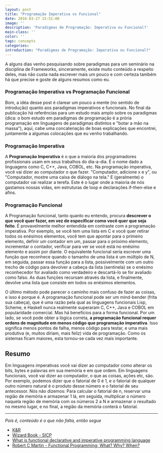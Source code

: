 ```yaml
---
layout: post
title: "Programação Imperativa vs Funcional"
date: 2016-03-27 15:51:00
image: ''
description: 'Paradigmas de Programação: Imperativa ou Funcional?'
main-class: '' 
color: ''
tags: concepts
categories:
introduction: "Paradigmas de Programação: Imperativa ou Funcional?"
---
```


A alguns dias venho pesquisando sobre paradigmas para um seminário na disciplina de Frameworks, sinceramente,
existe muito conteúdo a respeito deles, mas não custa nada escrever mais um pouco e com certeza também há que precise
e goste de alguns resumos como eu.

### Programação Imperativa vs Programação Funcional

Bom, a idéa desse post é clarear um pouco a mente (no sentido de introdução) quanto aos paradigmas imperativos e funcionais.
No final da publicação há referências para um estudo mais amplo sobre os paradigmas (dica: o bom estudo em paradigmas de
programação é a prória programação em linguagens de paradigmas distintos e "botar a mão na massa"), aqui, cabe uma concatenação
de boas explicações que encontrei, juntamente a algumas colocações que eu venho trabalhando.

### Programação Imperativa

A **Programação Imperativa** é o que a maioria dos programadores profissionais usam em seus trabalhos do dia-a-dia.
É o nome dado a linguagens como C, C++, Java, COBOL, etc. Na programação imperativa, você vai dizer ao computador o que fazer.
"Computador, adicione x e y", ou "Computador, mostre uma caixa de diálogo na tela." E (geralmente) o computador vai realizar a terefa.
Este é o lugar onde a maioria de nós gastamos nossas vidas, em estruturas de loop e declarações if-then-else e afins.

### Programação Funcional

A Programação funcional, tanto quanto eu entendo, procura **descrever o que você quer fazer, em vez de especificar como você quer que seja
feito**. É provavelmente melhor entendida em contraste com a programação imperativa.
Por exemplo, se você tem uma lista em C e você quer retirar todos os enésimos elementos, você tem que apontar para o primeiro elemento, 
definir um contador em um, passar para o próximo elemento, incrementar o contador, verificar para ver se você está no enésimo 
elemento e assim por diante. O equivalente funcional seria escrever uma função que reconhece quando o tamanho de uma lista é
um múltiplo de N, em seguida, passar essa função para a lista, possivelmente com um outro trecho de código para devolver a cabeça 
da lista (sentinela) se o enésimo reconhecedor for avaliado como verdadeiro e descartá-lo se for avaliado como falso.
As duas funções recursam através da lista, e finalmente, devolve uma lista que consiste em todos os enésimos elementos.

O último método pode parecer o caminho mais confuso de fazer as coisas, e isso é porque é. A programação funcional pode ser
um mind-bender (frita sua cabeça), que é uma razão pela qual as linguagens funcionais Lisp, Scheme, e Haskell nunca realmente
superaram C, C++, Java e COBOL em popularidade comercial. Mas há benefícios para a forma funcional. Por um lado, 
se você pode obter a lógica correta, **a programação funcional requer ordens de magnitude em menos código que programação imperativa**.
Isso significa menos pontos de falha, menos código para testar, e uma mais produtiva (e, muitos diriam, mais feliz) vida de programação.
Como os sistemas ficam maiores, esta tornou-se cada vez mais importante.

## Resumo
Em linguagens imperativas você vai dizer ao computador como alterar os bits, bytes e palavras em sua memória e em que ordem.
Em linguagens funcionais, você vai dizer ao computador, o que as coisas, ações etc, são. Por exemplo, podemos dizer que o fatorial
de 0 é 1, e o fatorial de qualquer outro número natural é o produto desse número e o fatorial de seu antecessor. Nós não dizemos: 
Para calcular o fatorial de n, reservar uma região de memória e armazenar 1 lá, em seguida, multiplicar o número naquela região 
de memória com os números 2 a N e armazenar o resultado no mesmo lugar, e no final, a região da memória conterá o fatorial.

***
*Pois é, conteúdo é o que não falta, então segue*

- [K&R](https://pt.wikipedia.org/wiki/The_C_Programming_Language)
- [Wizard Book - SICP](https://mitpress.mit.edu/sicp/)
- [What is functional declarative and imperative programming language](http://stackoverflow.com/questions/602444/what-is-functional-declarative-and-imperative-programming)
- [Robert C Martin - Functional Programming; What? Why? When?](https://www.youtube.com/watch?v=7Zlp9rKHGD4)

